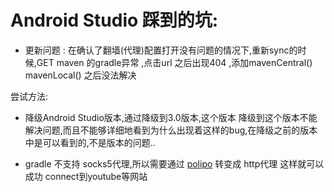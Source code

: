 # Android Studio 踩到的坑:

- 更新问题 :
在确认了翻墙(代理)配置打开没有问题的情况下,重新sync的时候,GET maven 的gradle异常 ,点击url 之后出现404 ,添加mavenCentral() mavenLocal() 之后没法解决 

尝试方法: 
- 降级Android Studio版本,通过降级到3.0版本,这个版本 降级到这个版本不能解决问题,而且不能够详细地看到为什么出现着这样的bug,在降级之前的版本中是可以看到的,不是版本的问题..    

- gradle 不支持 socks5代理,所以需要通过 [polipo](https://blog.csdn.net/hejunqing14/article/details/52670341) 转变成 http代理 这样就可以成功 connect到youtube等网站